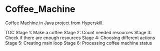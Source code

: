 # Coffee_Machine
Coffee Machine in Java project from Hyperskill.

TOC
 Stage 1: Make a coffee
 Stage 2: Count needed resources
 Stage 3: Check if there are enough resources
 Stage 4: Choosing different actions
 Stage 5: Creating main loop
 Stage 6: Processing coffee machine status
